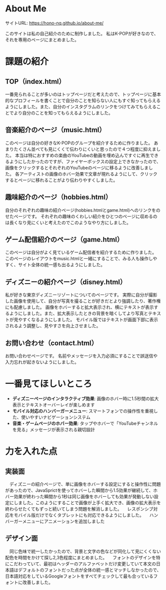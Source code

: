 # About Me 

サイトURL: https://hono-nq.github.io/about-me/

このサイトは私の自己紹介のために制作しました。
私はK-POPが好きなので、それを専用のページにまとめました。

# 課題の紹介

## TOP（index.html）

一番見られることが多いのはトップページだと考えたので、トップページに基本的なプロフィールを書くことで自分のことを知らない人にもすぐ知ってもらえるようにしました。また、自分のインスタグラムのリンクをつけてみてもらえることでより自分のことを知ってもらえるようにしました。

## 音楽紹介のページ（music.html）

このページは自分の好きなK-POPのグループを紹介するために作りました。
あまりたくさん並べても見にくくて伝わりにくいと思ったので４つ程度に抑えました。
本当は特におすすめの楽曲のYouTubeの動画を埋め込んですぐに再生できるようにしたかったのですが、ファイヤーボックスの設定上できなかったので、画像をクリックするとそれぞれのYouTubeのページに移るように改善しました。
各アーティストの画像のホバー効果で文章が現れるようにして、クリックするとページに移れることがより伝わりやすくしました。

## 趣味紹介のページ（hobbies.html）

自分のそれぞれの趣味の紹介ページ(hobbies.htmlとgame.html)へのリンクをのせたページです。
それぞれの趣味のくわしい紹介をひとつのページに収めるのは長くなり見にくいと考えたのでこのようなやり方にしました。

## ゲーム配信紹介のページ（game.html）

このページは自分がよく見ているゲーム配信者を紹介するために作りました。
このページのレイアウトをmusic.htmlと一緒にすることで、みる人も操作しやすく、サイト全体の統一感も出るようにしました。

## ディズニーの紹介ページ（disney.html）

 私が好きな東京ディズニーリゾートについてのページです。
 実際に自分が撮影した画像を使用して、自分が写真を撮ることが好きだとより強調したり、著作権にも配慮しました。
 画像をホバーすると拡大表示され、横にテキストが表示するようにしました。また、拡大表示したときの背景を暗くしてより写真とテキストが見やすくなるようにしました。
 モバイル版ではテキストが画面下部に表示されるよう調整し、見やすさを向上させました。

## お問い合わせ（contact.html）

お問い合わせページです。
名前やメッセージを入力必須にすることで誤送信や入力忘れが起きないようにしました。

# 一番見てほしいところ

- **ディズニーページのインタラクティブ効果**: 画像のホバー時に1.5秒間の拡大表示とテキストオーバーレイが楽しめます
- **モバイル対応のハンバーガーメニュー**: スマートフォンでの操作性を重視した、使いやすいナビゲーションシステム
- **音楽・ゲームページのホバー効果**: タップやホバーで「YouTubeチャンネルを見る」メッセージが表示される親切設計

# 力を入れた点

## 実装面

　ディズニーの紹介ページで、単に画像をホバーする設定にすると操作性に問題があったので、JavaSprictを使ってホバーした瞬間から1.5効果が継続して、ホバー効果が終わった瞬間から1秒は同じ画像をホバーしても効果が発動しない設定にしました。このようにすることで画像が上手く拡大でき、画像の拡大表示を終わらせたくてもずっと続いてしまう問題を解消しました。
　レスポンシブ対応をモバイル版だけでなくタブレットにも対応できるようにしました。
　ハンバーガーメニューにアニメーションを追加しました

## デザイン面
　同じ色味で統一したかったので、背景と文字の色などが同化して見にくくない配色を時間をかけて探し2,3色程度にまとめました。
　フォントのデザインを特にこだわっていて、最初はヘッダーのアルファベットだけ変更していて本文の日本語はデフォルトのフォントだった点が全体の統一感とマッチしなかったので、日本語対応をしているGoogleフォントをすべてチェックして最も合っているフォントに改善しました。
　
　

